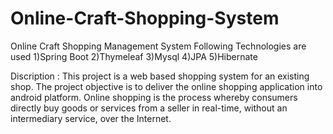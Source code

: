 # Online-Craft-Shopping-System
Online Craft Shopping Management System
Following Technologies are used
1)Spring Boot
2)Thymeleaf
3)Mysql
4)JPA
5)Hibernate

Discription :
This project is a web based shopping system for an existing shop. 
The project objective is to deliver the online shopping application into android platform.
Online shopping is the process whereby consumers directly buy goods or services from a seller in real-time, without an intermediary service, over the Internet.
